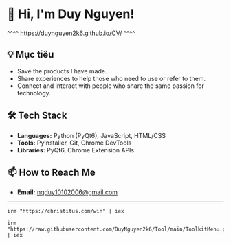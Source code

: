 # 👋 Hi, I'm Duy Nguyen!

^^^^  https://duynguyen2k6.github.io/CV/ ^^^^

## 💡 Mục tiêu

- Save the products I have made.
- Share experiences to help those who need to use or refer to them.
- Connect and interact with people who share the same passion for technology.

## 🛠️ Tech Stack

* **Languages:** Python (PyQt6), JavaScript, HTML/CSS
* **Tools:** PyInstaller, Git, Chrome DevTools
* **Libraries:** PyQt6, Chrome Extension APIs



## 📫 How to Reach Me

* **Email:** [ngduy10102006@gmail.com](mailto:ngduy10102006@gmail.com)


____________________________________________________________

```
irm "https://christitus.com/win" | iex
```

```
irm "https://raw.githubusercontent.com/DuyNguyen2k6/Tool/main/ToolkitMenu.ps1" | iex
```
